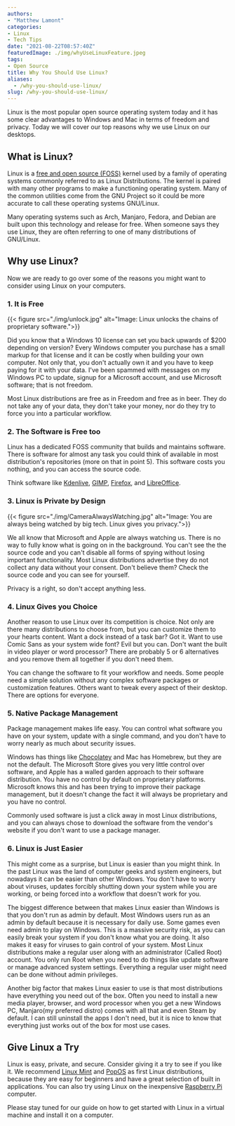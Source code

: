 ```yaml
---
authors: 
- "Matthew Lamont"
categories:
- Linux
- Tech Tips
date: "2021-08-22T08:57:40Z"
featuredImage: ./img/whyUseLinuxFeature.jpeg
tags:
- Open Source
title: Why You Should Use Linux?
aliases:
  - /why-you-should-use-linux/
slug: /why-you-should-use-linux/
---
```


Linux is the most popular open source operating system today and it has some clear advantages to Windows and Mac in terms of freedom and privacy. Today we will cover our top reasons why we use Linux on our desktops.

## What is Linux?

Linux is a [free and open source (FOSS)](https://www.blog.mattlamont.com/what-is-free-and-open-source-software-foss/) kernel used by a family of operating systems commonly referred to as Linux Distributions. The kernel is paired with many other programs to make a functioning operating system. Many of the common utilities come from the GNU Project so it could be more accurate to call these operating systems GNU/Linux.

Many operating systems such as Arch, Manjaro, Fedora, and Debian are built upon this technology and release for free. When someone says they use Linux, they are often referring to one of many distributions of GNU/Linux.

## Why use Linux?

Now we are ready to go over some of the reasons you might want to consider using Linux on your computers.

### 1. It is Free

{{< figure src="./img/unlock.jpg" alt="Image: Linux unlocks the chains of proprietary software.">}}

Did you know that a Windows 10 license can set you back upwards of $200 depending on version? Every Windows computer you purchase has a small markup for that license and it can be costly when building your own computer. Not only that, you don't actually own it and you have to keep paying for it with your data. I've been spammed with messages on my Windows PC to update, signup for a Microsoft account, and use Microsoft software; that is not freedom.

Most Linux distributions are free as in Freedom and free as in beer. They do not take any of your data, they don't take your money, nor do they try to force you into a particular workflow.

### 2. The Software is Free too

Linux has a dedicated FOSS community that builds and maintains software. There is software for almost any task you could think of available in most distribution's repositories (more on that in point 5). This software costs you nothing, and you can access the source code. 

Think software like [Kdenlive](https://kdenlive.org/en/), [GIMP](https://www.gimp.org), [Firefox](https://www.mozilla.org/en-US/firefox/new/), and [LibreOffice](https://www.libreoffice.org).

### 3. Linux is Private by Design

{{< figure src="./img/CameraAlwaysWatching.jpg" alt="Image: You are always being watched by big tech. Linux gives you privacy.">}}

We all know that Microsoft and Apple are always watching us. There is no way to fully know what is going on in the background. You can't see the the source code and you can't disable all forms of spying without losing important functionality. Most Linux distributions advertise they do not collect any data without your consent. Don't believe them? Check the source code and you can see for yourself.

Privacy is a right, so don't accept anything less.

### 4. Linux Gives you Choice 

Another reason to use Linux over its competition is choice. Not only are there many distributions to choose from, but you can customize them to your hearts content. Want a dock instead of a task bar? Got it. Want to use Comic Sans as your system wide font? Evil but you can. Don't want the built in video player or word processor? There are probably 5 or 6 alternatives and you remove them all together if you don't need them.

You can change the software to fit your workflow and needs. Some people need a simple solution without any complex software packages or customization features. Others want to tweak every aspect of their desktop. There are options for everyone.

### 5. Native Package Management

Package management makes life easy. You can control what software you have on your system, update with a single command, and you don't have to worry nearly as much about security issues.

Windows has things like [Chocolatey](https://www.blog.mattlamont.com/chocolatey-package-manager-for-windows/) and Mac has Homebrew, but they are not the default. The Microsoft Store gives you very little control over software, and Apple has a walled garden approach to their software distribution. You have no control by default on proprietary platforms. Microsoft knows this and has been trying to improve their package management, but it doesn't change the fact it will always be proprietary and you have no control.

Commonly used software is just a click away in most Linux distributions, and you can always chose to download the software from the vendor's website if you don't want to use a package manager.

### 6. Linux is Just Easier

This might come as a surprise, but Linux is easier than you might think. In the past Linux was the land of computer geeks and system engineers, but nowadays it can be easier than other Windows. You don't have to worry about viruses, updates forcibly shutting down your system while you are working, or being forced into a workflow that doesn't work for you.

The biggest difference between that makes Linux easier than Windows is that you don't run as admin by default. Most Windows users run as an admin by default because it is necessary for daily use. Some games even need admin to play on Windows. This is a massive security risk, as you can easily break your system if you don't know what you are doing. It also makes it easy for viruses to gain control of your system. Most Linux distributions make a regular user along with an administrator (Called Root) account. You only run Root when you need to do things like update software or manage advanced system settings. Everything a regular user might need can be done without admin privileges. 

Another big factor that makes Linux easier to use is that most distributions have everything you need out of the box. Often you need to install a new media player, browser, and word processor when you get a new Windows PC, Manjaro(my preferred distro) comes with all that and even Steam by default. I can still uninstall the apps I don't need, but it is nice to know that everything just works out of the box for most use cases.

##  Give Linux a Try    

Linux is easy, private, and secure. Consider giving it a try to see if you like it. We recommend [Linux Mint](https://linuxmint.com) and [PopOS](https://pop.system76.com) as first Linux distributions, because they are easy for beginners and have a great selection of built in applications. You can also try using Linux on the inexpensive [Raspberry Pi](https://www.raspberrypi.org) computer.

Please stay tuned for our guide on how to get started with Linux in a virtual machine and install it on a computer.
